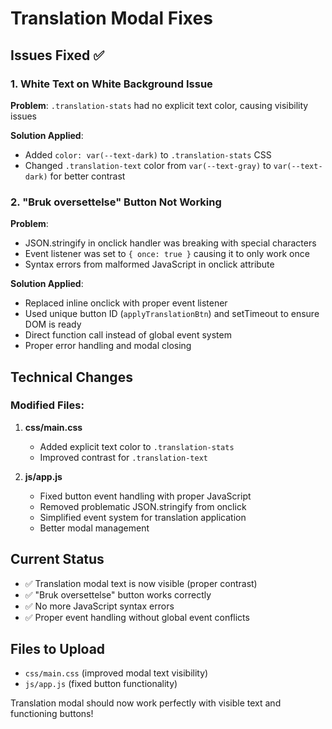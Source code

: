 # Translation Modal Fixes

## Issues Fixed ✅

### 1. White Text on White Background Issue
**Problem**: `.translation-stats` had no explicit text color, causing visibility issues

**Solution Applied**:
- Added `color: var(--text-dark)` to `.translation-stats` CSS
- Changed `.translation-text` color from `var(--text-gray)` to `var(--text-dark)` for better contrast

### 2. "Bruk oversettelse" Button Not Working
**Problem**: 
- JSON.stringify in onclick handler was breaking with special characters
- Event listener was set to `{ once: true }` causing it to only work once
- Syntax errors from malformed JavaScript in onclick attribute

**Solution Applied**:
- Replaced inline onclick with proper event listener
- Used unique button ID (`applyTranslationBtn`) and setTimeout to ensure DOM is ready
- Direct function call instead of global event system
- Proper error handling and modal closing

## Technical Changes

### Modified Files:
1. **css/main.css**
   - Added explicit text color to `.translation-stats`
   - Improved contrast for `.translation-text`

2. **js/app.js**
   - Fixed button event handling with proper JavaScript
   - Removed problematic JSON.stringify from onclick
   - Simplified event system for translation application
   - Better modal management

## Current Status
- ✅ Translation modal text is now visible (proper contrast)
- ✅ "Bruk oversettelse" button works correctly
- ✅ No more JavaScript syntax errors
- ✅ Proper event handling without global event conflicts

## Files to Upload
- `css/main.css` (improved modal text visibility)
- `js/app.js` (fixed button functionality)

Translation modal should now work perfectly with visible text and functioning buttons!
